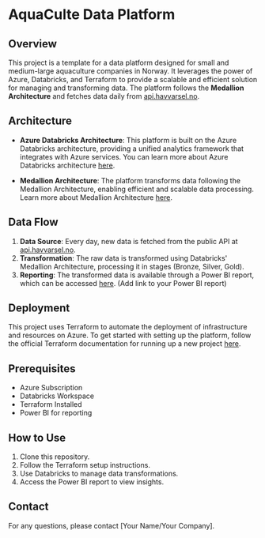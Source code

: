 # AquaCulte Data Platform

## Overview

This project is a template for a data platform designed for small and medium-large aquaculture companies in Norway. It leverages the power of Azure, Databricks, and Terraform to provide a scalable and efficient solution for managing and transforming data. The platform follows the **Medallion Architecture** and fetches data daily from [api.havvarsel.no](https://api.havvarsel.no).

## Architecture

- **Azure Databricks Architecture**: This platform is built on the Azure Databricks architecture, providing a unified analytics framework that integrates with Azure services. You can learn more about Azure Databricks architecture [here](https://learn.microsoft.com/en-us/azure/architecture/solution-ideas/articles/azure-databricks-modern-analytics-architecture).
  
- **Medallion Architecture**: The platform transforms data following the Medallion Architecture, enabling efficient and scalable data processing. Learn more about Medallion Architecture [here](https://learn.microsoft.com/en-us/azure/databricks/lakehouse/medallion). 

## Data Flow

1. **Data Source**: Every day, new data is fetched from the public API at [api.havvarsel.no](https://api.havvarsel.no).
2. **Transformation**: The raw data is transformed using Databricks' Medallion Architecture, processing it in stages (Bronze, Silver, Gold).
3. **Reporting**: The transformed data is available through a Power BI report, which can be accessed [here](#). (Add link to your Power BI report)

## Deployment

This project uses Terraform to automate the deployment of infrastructure and resources on Azure. To get started with setting up the platform, follow the official Terraform documentation for running up a new project [here](https://developer.hashicorp.com/terraform/cli/run).

## Prerequisites

- Azure Subscription
- Databricks Workspace
- Terraform Installed
- Power BI for reporting

## How to Use

1. Clone this repository.
2. Follow the Terraform setup instructions.
3. Use Databricks to manage data transformations.
4. Access the Power BI report to view insights.

## Contact

For any questions, please contact [Your Name/Your Company].
